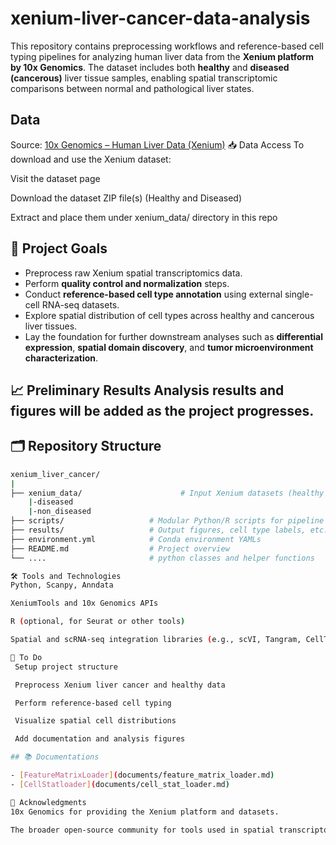 # xenium-liver-cancer-data-analysis

This repository contains preprocessing workflows and reference-based cell typing pipelines for analyzing human liver data from the **Xenium platform by 10x Genomics**. The dataset includes both **healthy** and **diseased (cancerous)** liver tissue samples, enabling spatial transcriptomic comparisons between normal and pathological liver states.

## Data
Source: [10x Genomics – Human Liver Data (Xenium)](https://www.10xgenomics.com/datasets/human-liver-data-xenium-human-multi-tissue-and-cancer-panel-1-standard)
📥 Data Access
To download and use the Xenium dataset:

Visit the dataset page

Download the dataset ZIP file(s) (Healthy and Diseased)

Extract and place them under xenium_data/ directory in this repo

## 📌 Project Goals

- Preprocess raw Xenium spatial transcriptomics data.
- Perform **quality control and normalization** steps.
- Conduct **reference-based cell type annotation** using external single-cell RNA-seq datasets.
- Explore spatial distribution of cell types across healthy and cancerous liver tissues.
- Lay the foundation for further downstream analyses such as **differential expression**, **spatial domain discovery**, and **tumor microenvironment characterization**.

📈 Preliminary Results
Analysis results and figures will be added as the project progresses.
---

## 🗂️ Repository Structure

```bash
xenium_liver_cancer/
|
├── xenium_data/                      # Input Xenium datasets (healthy & diseased)
    |-diseased
    |-non_diseased
├── scripts/                   # Modular Python/R scripts for pipeline steps
├── results/                   # Output figures, cell type labels, etc.
├── environment.yml            # Conda environment YAMLs
├── README.md                  # Project overview
└── ....                       # python classes and helper functions

🛠️ Tools and Technologies
Python, Scanpy, Anndata

XeniumTools and 10x Genomics APIs

R (optional, for Seurat or other tools)

Spatial and scRNA-seq integration libraries (e.g., scVI, Tangram, CellTrek)

📌 To Do
 Setup project structure

 Preprocess Xenium liver cancer and healthy data

 Perform reference-based cell typing

 Visualize spatial cell distributions

 Add documentation and analysis figures

## 📚 Documentations

- [FeatureMatrixLoader](documents/feature_matrix_loader.md)
- [CellStatloader](documents/cell_stat_loader.md)

🙋 Acknowledgments
10x Genomics for providing the Xenium platform and datasets.

The broader open-source community for tools used in spatial transcriptomics.

